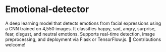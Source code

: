 # Emotional-detector
A deep learning model that detects emotions from facial expressions using a CNN trained on 4,550 images. It classifies happy, sad, angry, surprise, fear, disgust, and neutral emotions. Supports real-time detection, image preprocessing, and deployment via Flask or TensorFlow.js. 🚀 Contributions welcome!
